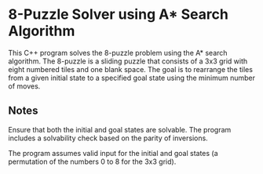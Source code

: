 # 8-Puzzle Solver using A* Search Algorithm
This C++ program solves the 8-puzzle problem using the A* search algorithm. The 8-puzzle is a sliding puzzle that consists of a 3x3 grid with eight numbered tiles and one blank space. The goal is to rearrange the tiles from a given initial state to a specified goal state using the minimum number of moves.
## Notes
Ensure that both the initial and goal states are solvable. The program includes a solvability check based on the parity of inversions.

The program assumes valid input for the initial and goal states (a permutation of the numbers 0 to 8 for the 3x3 grid).

